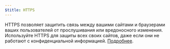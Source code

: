 ```yaml
---
$title: HTTPS
---
```


HTTPS позволяет защитить связь между вашими сайтами и браузерами ваших пользователей от прослушивания или вредоносного изменения. Используйте HTTPS для защиты всех своих сайтов, даже если они не работают с конфиденциальной информацией. [Подробнее](https://web.dev/why-https-matters/).
